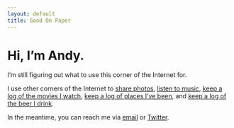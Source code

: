 ```yaml
---
layout: default
title: Good On Paper
---
```


# Hi, I’m Andy.

I’m still figuring out what to use this corner of the Internet for.

I use other corners of the Internet to [share photos](http://instagram.com/goodonpaper), [listen to music](http://www.rdio.com/people/goodonpaper/), [keep a log of the movies I watch](http://letterboxd.com/andymcmillan/), [keep a log of places I’ve been](https://foursquare.com/andymcmillan), and [keep a log of the beer I drink](https://untappd.com/user/andymcmillan).

In the meantime, you can reach me via [email](mailto:andy@goodonpaper.com) or [Twitter](http://twitter.com/andymcmillan).
